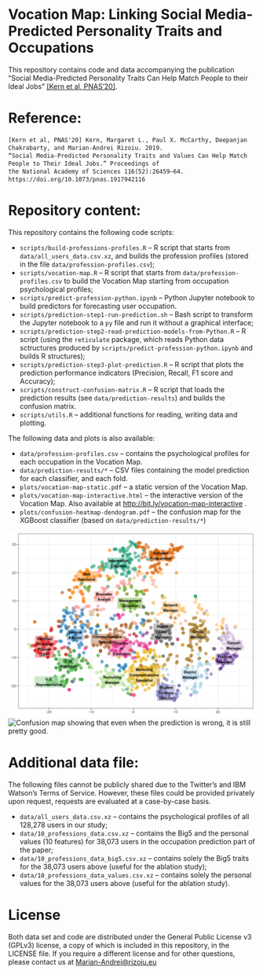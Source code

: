 Vocation Map: Linking Social Media-Predicted Personality Traits and
Occupations
================

This repository contains code and data accompanying the publication
“Social Media-Predicted Personality Traits Can Help Match People to
their Ideal Jobs” [\[Kern et al,
PNAS’20\]](https://www.pnas.org/content/116/52/26459).

# Reference:

    [Kern et al, PNAS'20] Kern, Margaret L., Paul X. McCarthy, Deepanjan Chakrabarty, and Marian-Andrei Rizoiu. 2019. 
    “Social Media-Predicted Personality Traits and Values Can Help Match People to Their Ideal Jobs.” Proceedings of 
    the National Academy of Sciences 116(52):26459–64. https://doi.org/10.1073/pnas.1917942116 

# Repository content:

This repository contains the following code scripts:

  - `scripts/build-professions-profiles.R` – R script that starts from
    `data/all_users_data.csv.xz`, and builds the profession profiles
    (stored in the file `data/profession-profiles.csv`);
  - `scripts/vocation-map.R` – R script that starts from
    `data/profession-profiles.csv` to build the Vocation Map starting
    from occupation psychological profiles;
  - `scripts/predict-profession-python.ipynb` – Python Jupyter notebook
    to build predictors for forecasting user occupation.
  - `scripts/prediction-step1-run-prediction.sh` – Bash script to
    transform the Jupyter notebook to a `py` file and run it without a
    graphical interface;
  - `scripts/prediction-step2-read-prediction-models-from-Python.R` – R
    script (using the `reticulate` package, which reads Python data
    sctructures produced by `scripts/predict-profession-python.ipynb`
    and builds R structures);
  - `scripts/prediction-step3-plot-prediction.R` – R script that plots
    the prediction performance indicators (Precision, Recall, F1 score
    and Accuracy);
  - `scripts/construct-confusion-matrix.R` – R script that loads the
    prediction results (see `data/prediction-results`) and builds the
    confusion matrix.
  - `scripts/utils.R` – additional functions for reading, writing data
    and plotting.

The following data and plots is also available:

  - `data/profession-profiles.csv` – contains the psychological profiles
    for each occupation in the Vocation Map.
  - `data/prediction-results/*` – CSV files containing the model
    prediction for each classifier, and each fold.
  - `plots/vocation-map-static.pdf` – a static version of the Vocation
    Map.
  - `plots/vocation-map-interactive.html` – the interactive version of
    the Vocation Map. Also available at
    <http://bit.ly/vocation-map-interactive> .
  - `plots/confusion-heatmap-dendogram.pdf` – the confusion map for the
    XGBoost classifier (based on `data/prediction-results/*`)

![A static version of the Vocation Map.](plots/vocation-map-static.png)
![Confusion map showing that even when the prediction is wrong, it is
still pretty good.](plots/confusion-heatmap-dendogram.png)

# Additional data file:

The following files cannot be publicly shared due to the Twitter’s and
IBM Watson’s Terms of Service. However, these files could be provided
privately upon request, requests are evaluated at a case-by-case basis.

  - `data/all_users_data.csv.xz` – contains the psychological profiles
    of all 128,278 users in our study;
  - `data/10_professions_data.csv.xz` – contains the Big5 and the
    personal values (10 features) for 38,073 users in the occupation
    prediction part of the paper;
  - `data/10_professions_data_big5.csv.xz` – contains solely the Big5
    traits for the 38,073 users above (useful for the ablation study);
  - `data/10_professions_data_values.csv.xz` – contains solely the
    personal values for the 38,073 users above (useful for the ablation
    study).

# License

Both data set and code are distributed under the General Public License
v3 (GPLv3) license, a copy of which is included in this repository, in
the LICENSE file. If you require a different license and for other
questions, please contact us at <Marian-Andrei@rizoiu.eu>
